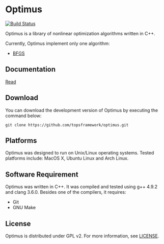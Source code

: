# Optimus

[![Build Status](https://travis-ci.org/topsframework/optimus.svg)](https://travis-ci.org/topsframework/optimus)

Optimus is a library of nonlinear optimization algorithms written in C++.

Currently, Optimus implement only one algorithm:

* [BFGS](https://en.wikipedia.org/wiki/Broyden–Fletcher–Goldfarb–Shanno_algorithm)

## Documentation

[Read](http://topsframework.github.io/optimus/doc/api/)

## Download

You can download the development version of Optimus by executing the command below:

```
git clone https://github.com/topsframework/optimus.git
```

## Platforms

Optimus was designed to run on Unix/Linux operating systems. Tested platforms include: MacOS X, Ubuntu Linux and Arch Linux.

## Software Requirement

Optimus was written in C++. It was compiled and tested using g++ 4.9.2 and clang 3.6.0. Besides one of the compilers, it requires:

* Git
* GNU Make

## License

Optimus is distributed under GPL v2. For more information, see [LICENSE](https://github.com/topsframework/optimus/blob/master/LICENSE).